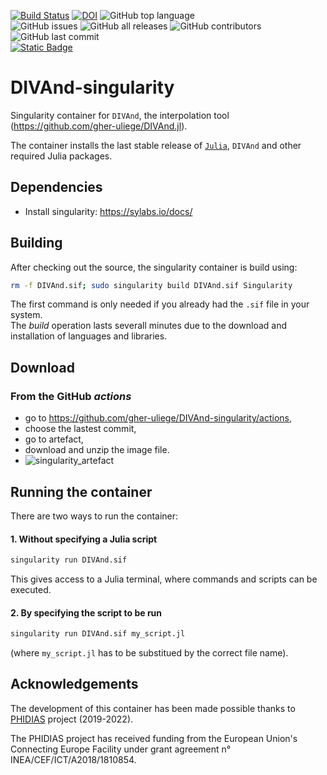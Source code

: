 [![Build Status](https://github.com/gher-uliege/DIVAnd-singularity/workflows/Singularity%20Build/badge.svg)](https://github.com/gher-uliege/DIVAnd-singularity/actions?query=workflow%3A%22Singularity+Build%22) [![DOI](https://zenodo.org/badge/DOI/10.5281/zenodo.7014264.svg)](https://doi.org/10.5281/zenodo.7014264) ![GitHub top language](https://img.shields.io/github/languages/top/gher-uliege/DIVAnd-singularity)      
![GitHub issues](https://img.shields.io/github/issues/gher-uliege/DIVAnd-singularity) ![GitHub all releases](https://img.shields.io/github/downloads/gher-uliege/DIVAnd-singularity/total) ![GitHub contributors](https://img.shields.io/github/contributors/gher-uliege/DIVAnd-singularity) ![GitHub last commit](https://img.shields.io/github/last-commit/gher-uliege/DIVAnd-singularity)      
[![Static Badge](https://img.shields.io/badge/Project-PHIDIAS-blue)](https://www.phidias-hpc.eu/)


# DIVAnd-singularity
Singularity container for `DIVAnd`, the interpolation tool (https://github.com/gher-uliege/DIVAnd.jl).

The container installs the last stable release of [`Julia`](https://julialang.org/), `DIVAnd` and other required Julia packages.

## Dependencies

* Install singularity: https://sylabs.io/docs/

## Building

After checking out the source, the singularity container is build using:

```bash
rm -f DIVAnd.sif; sudo singularity build DIVAnd.sif Singularity
```
The first command is only needed if you already had the `.sif` file in your system.     
The _build_ operation lasts severall minutes due to the download and installation of languages and libraries.

## Download

### From the GitHub _actions_
- go to https://github.com/gher-uliege/DIVAnd-singularity/actions,
- choose the lastest commit,
- go to artefact,
- download and unzip the image file.   
- ![singularity_artefact](https://user-images.githubusercontent.com/11868914/189079405-b156f584-1992-46ce-9ac5-0d60f57c7d42.png)

## Running the container

There are two ways to run the container:

#### 1. Without specifying a Julia script
```bash
singularity run DIVAnd.sif
``` 
This gives access to a Julia terminal, where commands and scripts can be executed.
#### 2. By specifying the script to be run
```bash
singularity run DIVAnd.sif my_script.jl
``` 
(where `my_script.jl` has to be substitued by the correct file name).

## Acknowledgements

The development of this container has been made possible thanks to [PHIDIAS](https://www.phidias-hpc.eu/) project (2019-2022).

The PHIDIAS project has received funding from the European Union's Connecting Europe Facility under grant agreement n° INEA/CEF/ICT/A2018/1810854. 


